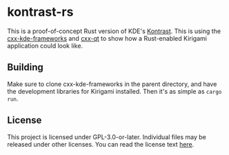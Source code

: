 # kontrast-rs

This is a proof-of-concept Rust version of KDE's [Kontrast](https://invent.kde.org/accessibility/kontrast). This is
using the [cxx-kde-frameworks](https://github.com/mystchonky/cxx-kde-frameworks) and [cxx-qt](https://github.com/KDAB/cx-qt) to show how a Rust-enabled Kirigami application could look like.

## Building

Make sure to clone cxx-kde-frameworks in the parent directory, and have the development libraries for Kirigami installed. Then it's as simple as `cargo run`.


## License

This project is licensed under GPL-3.0-or-later. Individual files may be released under other licenses. You can read the license text [here](./LICENSES/GPL-3.0-or-later.txt).
